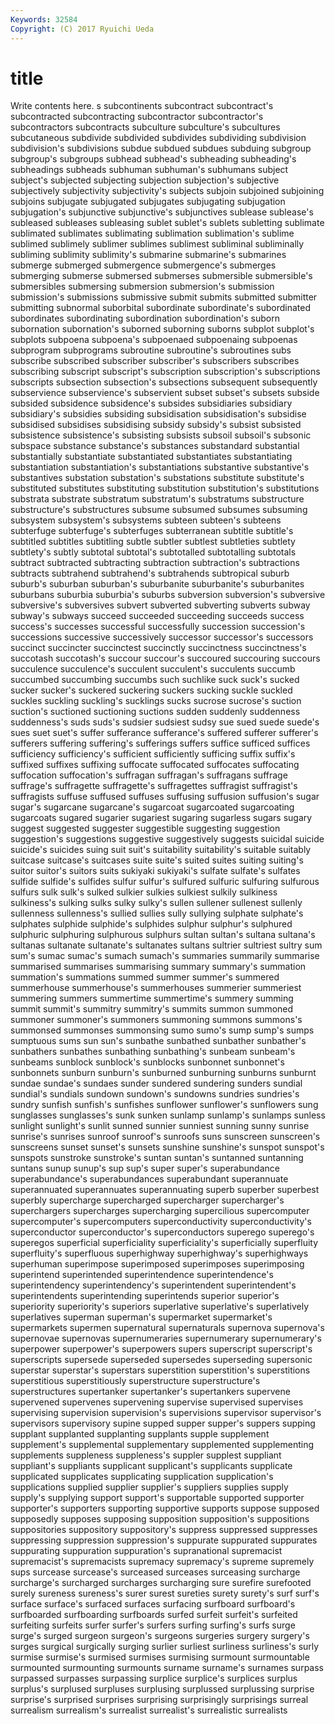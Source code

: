 ```yaml
---
Keywords: 32584 
Copyright: (C) 2017 Ryuichi Ueda
---
```


# title

Write contents here.
s subcontinents subcontract subcontract's subcontracted subcontracting
subcontractor subcontractor's subcontractors subcontracts subculture subculture's subcultures subcutaneous subdivide subdivided
subdivides subdividing subdivision subdivision's subdivisions subdue subdued subdues subduing subgroup
subgroup's subgroups subhead subhead's subheading subheading's subheadings subheads subhuman subhuman's
subhumans subject subject's subjected subjecting subjection subjection's subjective subjectively subjectivity
subjectivity's subjects subjoin subjoined subjoining subjoins subjugate subjugated subjugates subjugating
subjugation subjugation's subjunctive subjunctive's subjunctives sublease sublease's subleased subleases subleasing
sublet sublet's sublets subletting sublimate sublimated sublimates sublimating sublimation sublimation's
sublime sublimed sublimely sublimer sublimes sublimest subliminal subliminally subliming sublimity
sublimity's submarine submarine's submarines submerge submerged submergence submergence's submerges submerging
submerse submersed submerses submersible submersible's submersibles submersing submersion submersion's submission
submission's submissions submissive submit submits submitted submitter submitting subnormal suborbital
subordinate subordinate's subordinated subordinates subordinating subordination subordination's suborn subornation subornation's
suborned suborning suborns subplot subplot's subplots subpoena subpoena's subpoenaed subpoenaing
subpoenas subprogram subprograms subroutine subroutine's subroutines subs subscribe subscribed subscriber
subscriber's subscribers subscribes subscribing subscript subscript's subscription subscription's subscriptions subscripts
subsection subsection's subsections subsequent subsequently subservience subservience's subservient subset subset's
subsets subside subsided subsidence subsidence's subsides subsidiaries subsidiary subsidiary's subsidies
subsiding subsidisation subsidisation's subsidise subsidised subsidises subsidising subsidy subsidy's subsist
subsisted subsistence subsistence's subsisting subsists subsoil subsoil's subsonic subspace substance
substance's substances substandard substantial substantially substantiate substantiated substantiates substantiating substantiation
substantiation's substantiations substantive substantive's substantives substation substation's substations substitute substitute's
substituted substitutes substituting substitution substitution's substitutions substrata substrate substratum substratum's
substratums substructure substructure's substructures subsume subsumed subsumes subsuming subsystem subsystem's
subsystems subteen subteen's subteens subterfuge subterfuge's subterfuges subterranean subtitle subtitle's
subtitled subtitles subtitling subtle subtler subtlest subtleties subtlety subtlety's subtly
subtotal subtotal's subtotalled subtotalling subtotals subtract subtracted subtracting subtraction subtraction's
subtractions subtracts subtrahend subtrahend's subtrahends subtropical suburb suburb's suburban suburban's
suburbanite suburbanite's suburbanites suburbans suburbia suburbia's suburbs subversion subversion's subversive
subversive's subversives subvert subverted subverting subverts subway subway's subways succeed
succeeded succeeding succeeds success success's successes successful successfully succession succession's
successions successive successively successor successor's successors succinct succincter succinctest succinctly
succinctness succinctness's succotash succotash's succour succour's succoured succouring succours succulence
succulence's succulent succulent's succulents succumb succumbed succumbing succumbs such suchlike
suck suck's sucked sucker sucker's suckered suckering suckers sucking suckle
suckled suckles suckling suckling's sucklings sucks sucrose sucrose's suction suction's
suctioned suctioning suctions sudden suddenly suddenness suddenness's suds suds's sudsier
sudsiest sudsy sue sued suede suede's sues suet suet's suffer
sufferance sufferance's suffered sufferer sufferer's sufferers suffering suffering's sufferings suffers
suffice sufficed suffices sufficiency sufficiency's sufficient sufficiently sufficing suffix suffix's
suffixed suffixes suffixing suffocate suffocated suffocates suffocating suffocation suffocation's suffragan
suffragan's suffragans suffrage suffrage's suffragette suffragette's suffragettes suffragist suffragist's suffragists
suffuse suffused suffuses suffusing suffusion suffusion's sugar sugar's sugarcane sugarcane's
sugarcoat sugarcoated sugarcoating sugarcoats sugared sugarier sugariest sugaring sugarless sugars
sugary suggest suggested suggester suggestible suggesting suggestion suggestion's suggestions suggestive
suggestively suggests suicidal suicide suicide's suicides suing suit suit's suitability
suitability's suitable suitably suitcase suitcase's suitcases suite suite's suited suites
suiting suiting's suitor suitor's suitors suits sukiyaki sukiyaki's sulfate sulfate's
sulfates sulfide sulfide's sulfides sulfur sulfur's sulfured sulfuric sulfuring sulfurous
sulfurs sulk sulk's sulked sulkier sulkies sulkiest sulkily sulkiness sulkiness's
sulking sulks sulky sulky's sullen sullener sullenest sullenly sullenness sullenness's
sullied sullies sully sullying sulphate sulphate's sulphates sulphide sulphide's sulphides
sulphur sulphur's sulphured sulphuric sulphuring sulphurous sulphurs sultan sultan's sultana
sultana's sultanas sultanate sultanate's sultanates sultans sultrier sultriest sultry sum
sum's sumac sumac's sumach sumach's summaries summarily summarise summarised summarises
summarising summary summary's summation summation's summations summed summer summer's summered
summerhouse summerhouse's summerhouses summerier summeriest summering summers summertime summertime's summery
summing summit summit's summitry summitry's summits summon summoned summoner summoner's
summoners summoning summons summons's summonsed summonses summonsing sumo sumo's sump
sump's sumps sumptuous sums sun sun's sunbathe sunbathed sunbather sunbather's
sunbathers sunbathes sunbathing sunbathing's sunbeam sunbeam's sunbeams sunblock sunblock's sunblocks
sunbonnet sunbonnet's sunbonnets sunburn sunburn's sunburned sunburning sunburns sunburnt sundae
sundae's sundaes sunder sundered sundering sunders sundial sundial's sundials sundown
sundown's sundowns sundries sundries's sundry sunfish sunfish's sunfishes sunflower sunflower's
sunflowers sung sunglasses sunglasses's sunk sunken sunlamp sunlamp's sunlamps sunless
sunlight sunlight's sunlit sunned sunnier sunniest sunning sunny sunrise sunrise's
sunrises sunroof sunroof's sunroofs suns sunscreen sunscreen's sunscreens sunset sunset's
sunsets sunshine sunshine's sunspot sunspot's sunspots sunstroke sunstroke's suntan suntan's
suntanned suntanning suntans sunup sunup's sup sup's super super's superabundance
superabundance's superabundances superabundant superannuate superannuated superannuates superannuating superb superber superbest
superbly supercharge supercharged supercharger supercharger's superchargers supercharges supercharging supercilious supercomputer
supercomputer's supercomputers superconductivity superconductivity's superconductor superconductor's superconductors superego superego's superegos
superficial superficiality superficiality's superficially superfluity superfluity's superfluous superhighway superhighway's superhighways
superhuman superimpose superimposed superimposes superimposing superintend superintended superintendence superintendence's superintendency
superintendency's superintendent superintendent's superintendents superintending superintends superior superior's superiority superiority's
superiors superlative superlative's superlatively superlatives superman superman's supermarket supermarket's supermarkets
supermen supernatural supernaturals supernova supernova's supernovae supernovas supernumeraries supernumerary supernumerary's
superpower superpower's superpowers supers superscript superscript's superscripts supersede superseded supersedes
superseding supersonic superstar superstar's superstars superstition superstition's superstitions superstitious superstitiously
superstructure superstructure's superstructures supertanker supertanker's supertankers supervene supervened supervenes supervening
supervise supervised supervises supervising supervision supervision's supervisions supervisor supervisor's supervisors
supervisory supine supped supper supper's suppers supping supplant supplanted supplanting
supplants supple supplement supplement's supplemental supplementary supplemented supplementing supplements suppleness
suppleness's suppler supplest suppliant suppliant's suppliants supplicant supplicant's supplicants supplicate
supplicated supplicates supplicating supplication supplication's supplications supplied supplier supplier's suppliers
supplies supply supply's supplying support support's supportable supported supporter supporter's
supporters supporting supportive supports suppose supposed supposedly supposes supposing supposition
supposition's suppositions suppositories suppository suppository's suppress suppressed suppresses suppressing suppression
suppression's suppurate suppurated suppurates suppurating suppuration suppuration's supranational supremacist supremacist's
supremacists supremacy supremacy's supreme supremely sups surcease surcease's surceased surceases
surceasing surcharge surcharge's surcharged surcharges surcharging sure surefire surefooted surely
sureness sureness's surer surest sureties surety surety's surf surf's surface
surface's surfaced surfaces surfacing surfboard surfboard's surfboarded surfboarding surfboards surfed
surfeit surfeit's surfeited surfeiting surfeits surfer surfer's surfers surfing surfing's
surfs surge surge's surged surgeon surgeon's surgeons surgeries surgery surgery's
surges surgical surgically surging surlier surliest surliness surliness's surly surmise
surmise's surmised surmises surmising surmount surmountable surmounted surmounting surmounts surname
surname's surnames surpass surpassed surpasses surpassing surplice surplice's surplices surplus
surplus's surplused surpluses surplusing surplussed surplussing surprise surprise's surprised surprises
surprising surprisingly surprisings surreal surrealism surrealism's surrealist surrealist's surrealistic surrealists
